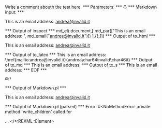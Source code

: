Write a comment abouth the test here.
*** Parameters: ***
{}
*** Markdown input: ***


This is an email address: <andrea@invalid.it>
	
*** Output of inspect ***
md_el(:document,[
	md_par(["This is an email address: ", md_email("andrea@invalid.it")])
],{},[])
*** Output of to_html ***
<p>This is an email address: <a href='mailto:andrea@invalid.it'>&#097;&#110;&#100;&#114;&#101;&#097;&#064;&#105;&#110;&#118;&#097;&#108;&#105;&#100;&#046;&#105;&#116;</a></p>
*** Output of to_latex ***
This is an email address: \href{mailto:andrea@invalid.it}{andrea\char64invalid\char46it}
*** Output of to_md ***
This is an email address:
*** Output of to_s ***
This is an email address:
*** EOF ***



	OK!



*** Output of Markdown.pl ***
<p>This is an email address: <a href="&#x6D;&#97;&#105;&#108;&#116;&#x6F;:&#97;&#x6E;&#x64;r&#x65;&#x61;&#64;&#105;n&#118;&#x61;&#x6C;&#105;&#100;&#46;&#105;&#x74;">&#97;&#x6E;&#x64;r&#x65;&#x61;&#64;&#105;n&#118;&#x61;&#x6C;&#105;&#100;&#46;&#105;&#x74;</a></p>

*** Output of Markdown.pl (parsed) ***
Error: #<NoMethodError: private method `write_children' called for <div> ... </>:REXML::Element>
